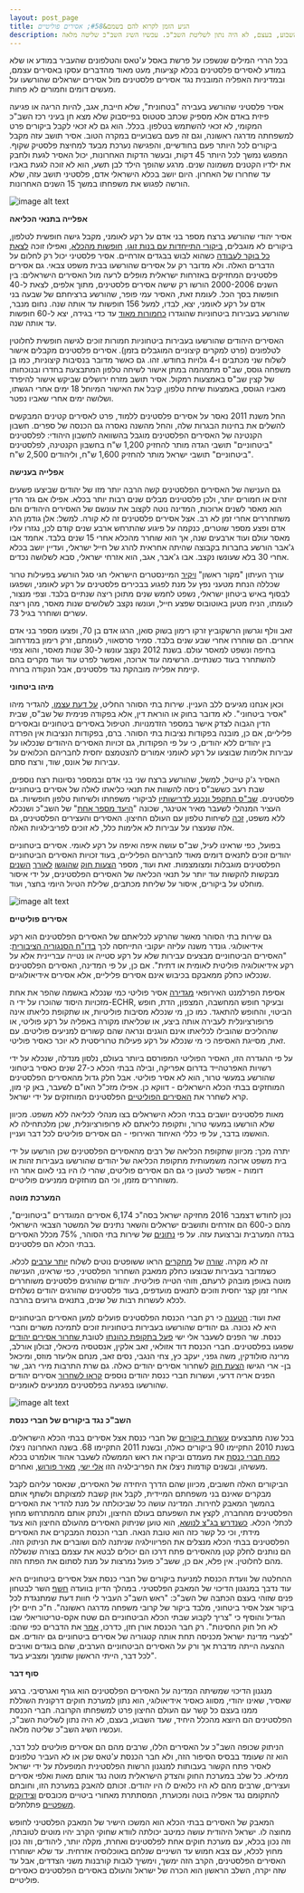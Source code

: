 ```yaml
---
layout: post_page
title: הגיע הזמן לקרוא להם בשמם&#58; אסירים פוליטיים
description: מנגנון הדיכוי שמשיתה המדינה על האסירים הפלסטינים הוא גורף ואגרסיבי. ברגע שאסיר, שאינו יהודי, מסווג כאסיר אידיאולוגי, הוא נתון למערכת חוקים דרקונית השוללת ממנו בעצם כל קשר עם העולם החיצון פרט למשפחתו הקרובה. חברי הכנסת הפלסטינים הם היוצא מהכלל היחיד, שעד השבוע, בעצם, לא היה נתון לשליטת השב"כ. עכשיו השיג השב"כ שליטה מלאה.
---
```


בכל הררי המילים שנשפכו על פרשת באסל ע'טאס והטלפונים שהעביר במודע או שלא במודע לאסירים פלסטינים בכלא קציעות, מעט מאוד מהדברים עסקו באסירים עצמם, ובמדיניות האפליה המובנית נגד אסירים פלסטינים מול אסירים ישראלים שהורשעו על מעשים דומים וחמורים לא פחות.

אסיר פלסטיני שהורשע בעבירה "בטחונית", שלא חייבת, אגב, להיות הריגה או פגיעה פיזית באדם אלא מספיק שכתב סטטוס בפייסבוק שלא מצא חן בעיני רכז השב"כ המקומי, לא זכאי להשתמש בטלפון. בכלל. הוא גם לא זכאי לקבל ביקורים פרט למשפחתה מדרגה ראשונה, וגם זה פעם בשבועיים במקרה הטוב. אסיר תושב עזה מקבל ביקורים לכל היותר פעם בחודשיים, והפגישה נערכת מבעד למחיצת פלסטיק שקוף. המפגש נמשך לכל היותר 45 דקות, ובעשר הדקות האחרונות, יכול האסיר לגעת ולחבק את ילדיו הקטנים משמונה שנים. מרגע שהופך הילד לבן תשע, הוא לא זוכה לגעת באביו עד שחרורו של האחרון. היום יושב בכלא הישראלי אדם, פלסטיני תושב עזה, שלא הורשה לפגוש את משפחתו במשך 15 השנים האחרונות.

![image alt text](/img/2016-12-30-0.jpg)

**אפלייה בתנאי הכליאה**

אסיר יהודי שהורשע ברצח מספר בני אדם על רקע לאומני, מקבל גישה חופשית לטלפון, ביקורים לא מוגבלים, [ביקורי התייחדות עם בנות זוגו](http://www.haaretz.co.il/misc/1.1150868), [חופשות מהכלא](http://www.ynet.co.il/articles/0,7340,L-3382469,00.html), ואפילו זוכה [לצאת כל בוקר לעבודה](http://news.walla.co.il/item/3000692) כשהוא לבוש בבגדים אזרחיים. אסיר פלסטיני יכול רק לחלום על הדברים האלה. ולא מדובר רק על אסירים שהורשעו בבית משפט צבאי. גם אסירים פלסטינים המחזיקים באזרחות ישראלית מופלים לרעה מול האסירים הישראלים: בין השנים 2000-2006 הורשו רק שישה אסירים פלסטינים, מתוך אלפים, לצאת ל-40 חופשות בסך הכל. לעומת זאת, האסיר עמי פופר, שהורשע ברציחתם של שבעה בני אדם על רקע לאומני, יצא, לבדו, למעל 156 חופשות עד אותה שנה. נחום מנבר, שהורשע בעבירות ביטחוניות שהוגדרו [כחמורות מאוד](http://www.haaretz.co.il/news/law/1.1228890) עד כדי בגידה, יצא ל-60 חופשות עד אותה שנה.

האסירים היהודים שהורשעו בעבירות ביטחוניות חמורות זוכים לגישה חופשית לחלוטין לטלפונים (פרט למקרים קיצוניים המוגבלים בזמן). אסירים פלסטינים מקבלים אישור לשלוח שני מכתבים ו-4 גלויות בחודש. זהו. גם כאשר מדובר בנסיבות קיצוניות, כמו בן משפחה גוסס, שב"ס מתמהמה במתן אישור לשיחה טלפון המתבצעת בחדרו ובנוכחותו של קצין שב"ס באמצעות רמקול. אסיר תושב מזרח ירושלים שביקש אישור להיפרד מאביו הגוסס, באמצעות שיחת טלפון, קיבל את האישור המיוחל 18 ימים אחרי הגשתו, ושלושה ימים אחרי שאביו נפטר. 

החל משנת 2011 נאסר על אסירים פלסטינים ללמוד, פרט לאסירים קטינים המבקשים להשלים את בחינות הבגרות שלה, והחל מהשנה נאסרה גם הכנסה של ספרים. חשבון הקנטינה של האסירים הפלסטינים מוגבל בהשוואה לחשבון היהודי: לפלסטינים "ביטחוניים" תושבי הגדה מותר להחזיק 1,200 ש"ח בחשבון הקנטינה, לפלסטינים "ביטחוניים" תושבי ישראל מותר להחזיק 1,600 ש"ח, וליהודים 2,500 ש"ח.

**אפלייה בענישה**

גם הענישה של האסירים הפלסטינים קשה הרבה יותר מזו של יהודים שביצעו פשעים זהים או חמורים יותר, ולכן פלסטינים מבלים שנים רבות יותר בכלא. אפילו אם גזר הדין הוא מאסר לשנים ארוכות, המדינה נוטה לקצוב את עונשם של האסירים היהודים והם משתחררים אחרי זמן לא רב. אצל אסירים פלסטינים זה לא קורה. למשל: אלן גודמן הרג אדם ופצע מספר שוטרים, כנקמה על פיגוע שהתרחש ארבע שנים קודם לכן, נגזרו עליו מאסר עולם ועוד ארבעים שנה, אך הוא שוחרר מהכלא אחרי 15 שנים בלבד. אחמד אבו ג'אבר הורשע בחברות בקבוצה שהיתה אחראית להרג של חייל ישראלי, ועדיין יושב בכלא אחרי 30 בלא שעונשו נקצב. אבו ג'אבר, אגב, הוא אזרחי ישראלי, סבא לשלושה נכדים.

עורך העיתון "מקור ראשון" [ויקיר](http://www.inn.co.il/News/News.aspx/67299) המיינסטרים הישראלי חגי סגל הורשע בפעילות טרור שכללה הנחת מטעני נפץ על מנת לפגוע בבכירים פלסטינים על רקע לאומני, ושפגעו לבסוף באיש ביטחון ישראלי, נשפט לחמש שנים מתוכן ריצה שנתיים בלבד. וצפי מנצור, לעומתו, הניח מטען באוטובוס שפצע חייל, ועונשו נקצב לשלושים שנות מאסר, מהן ריצה עשרים ושוחרר בגיל 73.

זאב וולף וגרשון הרשקוביץ זרקו רימון בשוק סואן, הרגו אדם בן 70, ופצעו מספר בני אדם אחרים. הם שוחררו אחרי שבע שנים בלבד. סמיר סרסאווי, לעומתם, זרק רימון במדרחוב בחיפה ונשפט למאסר עולם. בשנת 2012 נקצב עונשו ל-30 שנות מאסר, והוא צפוי להשתחרר בעוד כשנתיים. הרשימה עוד ארוכה, ואפשר לפרט עוד ועוד מקרים בהם קיימת אפלייה מובהקת נגד פלסטינים, אבל הנקודה ברורה.

**מיהו ביטחוני**

וכאן אנחנו מגיעים ללב העניין. שירות בתי הסוהר החליט, [על דעת עצמו](https://www.knesset.gov.il/mmm/data/pdf/m03603.pdf), להגדיר מיהו "אסיר ביטחוני". לא מדובר בחוק או הוראת דין, אלא בפקודה פנימית של שב"ס, שבית הדין הגבוה לצדק אישר במספר הזדמנויות. הטיפול באסירים ביטחוניים ובאסירים פליליים, אם כן, מובנה בפקודות נציבות בתי הסוהר. ברם, בפקודות הנציבות אין הפרדה בין יהודים ללא יהודים, כי על פי הפקודות, גם זכויות האסירים היהודים שנכלאו על עבירות אלימות שבוצעו על רקע לאומני אמורים להצטמצם יחסית לחבריהם הכלואים על עבירות של אונס, שוד, ורצח סתם.

האסיר ג'ק טייטל, למשל, שהורשע ברצח שני בני אדם ובמספר נסיונות רצח נוספים, שבת רעב כששב"ס ניסה להשוות את תנאי כליאתו לאלה של אסירים ביטחוניים פלסטינים. [שב"ס התקפל ונכנע לדרישותיו](http://www.kikar.co.il/174798.html) לביקורי משפחתו ולשיחות טלפון חופשיות. גם העציר המנהלי לשעבר מאיר אטינגר, שכונה "[היעד מספר אחת](http://www.haaretz.co.il/news/law/.premium-1.2699046)" של השב"כ ושנכלא ללא משפט, [זכה](http://www.ch10.co.il/news/213425/) לשיחות טלפון עם העולם החיצון. האסירים והעצירים הפלסטינים, גם אלה שנעצרו על עבירות לא אלימות כלל, לא זוכים לפריבילגיות האלה.

בפועל, כפי שראינו לעיל, שב"ס עושה איפה ואיפה על רקע לאומי. אסירים ביטחוניים יהודים זוכים לתנאים דומים מאוד לחבריהם הפליליים, בעוד זכויות האסירים הביטחוניים הפלסטינים מוגבלות ומצומצמות. זאת ועוד, מספר [הצעות חוק](http://www.mako.co.il/news-military/politics-q3_2016/Article-2046498b111c551004.htm) [שהוגשו](http://www.inn.co.il/News/News.aspx/302709) [לאורך](http://www.honenu.org.il/wp-content/uploads/2014/07/%D7%94%D7%A6%D7%A2%D7%AA-%D7%97%D7%95%D7%A7-%D7%A9%D7%97%D7%A8%D7%95%D7%A8-%D7%90%D7%A1%D7%99%D7%A8%D7%99%D7%9D-%D7%99%D7%94%D7%95%D7%93%D7%99%D7%9D.pdf) [השנים](http://www.israelshelanu.co.il/article/%D7%97%D7%9B-%D7%A2%D7%95%D7%93%D7%93-%D7%A4%D7%95%D7%A8%D7%A8-%D7%99%D7%95%D7%96%D7%9D-%D7%94%D7%A6%D7%A2%D7%AA-%D7%97%D7%95%D7%A7-%D7%97%D7%93%D7%A9%D7%94-%D7%A9%D7%9C%D7%99%D7%9C%D7%AA-%D7%A8/) מבקשות להקשות עוד יותר על תנאי הכליאה של האסירים הפלסטינים, על ידי איסור מוחלט על ביקורים, איסור על שליחת מכתבים, שלילת הטיול היומי בחצר, ועוד. 

![image alt text](/img/2016-12-30-1.png)

**אסירים פוליטיים**

גם שירות בתי הסוהר מאשר שהרקע לכליאתם של האסירים הפלסטינים הוא רקע אידיאולוגי. גונדר משנה עליזה יעקובי התייחסה לכך [בדו"ח הסנגוריה הציבורית](http://www.justice.gov.il/Units/SanegoriaZiborit/DohotRishmi/Documents/prisonreport20132014.pdf): "האסירים הביטחוניים מבצעים עבירות שלא על רקע סטייה או נטייה עבריינית אלא על רקע אידיאולוגיה פוליטית לאומית או דתית". אם כן, על פי המדינה, האסירים הפלסטינים שנכלאו כחלק ממאבקם בכיבוש אינם אסירים פליליים, אלא אסירים אידיאולוגיים.

אסיפת הפרלמנט האירופאי [מגדירה](http://assembly.coe.int/nw/xml/XRef/Xref-XML2HTML-en.asp?fileid=19150&lang=en) אסיר פוליטי כמי שנכלא באשמה שהפר את אחת מזכויות היסוד שהוכרו על ידי ה-ECHR, ובעיקר חופש המחשבה, המצפון, הדת, חופש הביטוי, והחופש להתאגד. כמו כן, מי שנכלא מסיבות פוליטיות, או שתקופת כליאתו אינה פרופורציונלית לעבירה אותה ביצע, או שכליאתו מקורה באפליה על רקע פוליטי, או שההליכים שהובילו לכליאתו אינם הוגנים ונראה שהם קשורים למניעים פוליטים. עם זאת, מסייגת האסיפה כי מי שנכלא על רקע פעילות טרוריסטית לא יוכר כאסיר פוליטי.

על פי ההגדרה הזו, האסיר הפוליטי המפורסם ביותר בעולם, נלסון מנדלה, שנכלא על ידי רשויות האפרטהייד בדרום אפריקה, ובילה בבתי הכלא כ-27 שנים כאסיר ביטחוני שהורשע במעשי טרור, הוא לא אסיר פוליטי. אבל חלק גדול מהאסירים הפלסטינים המוחזקים בבתי הכלא הישראלים - דווקא כן. אפילו מזכ"ל האו"ם לשעבר, באן קי מון, קרא לשחרר את [האסירים הפוליטיים](http://www.un.org/apps/news/story.asp?NewsID=37698&Cr=palestin&Cr1) הפלסטינים המוחזקים על ידי ישראל.

מאות פלסטינים יושבים בבתי הכלא הישראלים בצו מנהלי לכליאה ללא משפט. מכיוון שלא הורשעו במעשי טרור, ותקופת כליאתם לא פרופורציונלית, שכן מלכתחילה לא הואשמו בדבר, על פי כללי האיחוד האירופי - הם אסירים פוליטים לכל דבר ועניין.

יתרה מכך: מכיוון שתקופת הכליאה של רבים מהאסירים הפלסטינים שכן הורשעו על ידי בית משפט ארוכה משמעותית מתקופת הכליאה של יהודים שהורשעו בעבירות זהות או דומות - אפשר לטעון כי גם הם אסירים פוליטים, שהרי לו היו בני לאום אחר היו משוחררים מזמן, וכי הם מוחזקים ממניעים פוליטיים.

**המערכת מוטה**

נכון לחודש דצמבר 2016 מחזיקה ישראל בסה"כ 6,174 אסירים המוגדרים "ביטחוניים", מהם כ-600 הם אזרחים ותושבים ישראלים והשאר נתינים של המשטר הצבאי הישראלי בגדה המערבית וברצועת עזה. על פי [נתונים](https://mekomit.co.il/%D7%A0%D7%AA%D7%95%D7%A0%D7%99-%D7%90%D7%A1%D7%99%D7%A8%D7%99%D7%9D-%D7%99%D7%94%D7%95%D7%93%D7%99%D7%9D-%D7%A2%D7%A8%D7%91%D7%99%D7%9D/) של שירות בתי הסוהר, 75% מכלל האסירים בבתי הכלא הם פלסטינים.

זה לא מקרה. [שורה](http://www.hanilaw.co.il/userfiles/yamim.pdf) של [מחקרים](http://www.humanrights.org.il/articles/%D7%A9%D7%A0%D7%99%202.pdf) הראו ששופטים נוטים לשלוח [יותר ערבים](http://www.israelbar.org.il/article_inner.asp?pgId=15061&catId=287) לכלא. כשמדובר בעבירות שבוצעו כחלק ממאבק השחרור הפלסטיני, כפי שראינו, הענישה מוטה באופן מובהק לרעתם, וזוהי הטייה פוליטית. יהודים שהורגים פלסטינים משוחררים אחרי זמן קצר יחסית וזוכים לתנאים מועדפים, בעוד פלסטינים שהורגים יהודים נשלחים לכלא לעשרות רבות של שנים, בתנאים גרועים בהרבה.

זאת ועוד: [הטענה](http://www.israelhayom.co.il/article/437487) כי רק חברי הכנסת הפלסטינים פועלים למען האסירים הביטחוניים היא לא נכונה. גם יהודים שהורשעו בעבירות ביטחוניות זוכים לתמיכה משרים וחברי כנסת. שר הפנים לשעבר אלי ישי [פעל בתקופת כהונתו](http://www.inn.co.il/News/News.aspx/185648) לטובת[ שחרור אסירים יהודים](http://www.actuality.co.il/articles/art.asp?ID=263&SID=1&CID=1&MID=1) שפגעו בפלסטינים. חברי הכנסת דוד אזולאי,  זאב אלקין, אנסטסיה מיכאלי, זבולון אורלב, מרינה סולודקין, משה גפני, יעקב כץ, צחי הנגבי, נסים זאב, מנחם אליעזר מוזס, ומיכאל בן- ארי הגישו [הצעת חוק](http://www.honenu.org.il/wp-content/uploads/2014/07/%D7%94%D7%A6%D7%A2%D7%AA-%D7%97%D7%95%D7%A7-%D7%A9%D7%97%D7%A8%D7%95%D7%A8-%D7%90%D7%A1%D7%99%D7%A8%D7%99%D7%9D-%D7%99%D7%94%D7%95%D7%93%D7%99%D7%9D.pdf) לשחרור אסירים יהודים כאלה. גם שרת התרבות מירי רגב, שר הפנים אריה דרעי, ועשרות חברי כנסת יהודים נוספים [קראו לשחרור](http://www.ynet.co.il/articles/0,7340,L-4500937,00.html) אסירים יהודים שהורשעו בפגיעה בפלסטינים ממניעים לאומניים.

![image alt text](/img/2016-12-30-2.png)

**השב"כ נגד ביקורים של חברי כנסת**

בכל שנה מתבצעים [עשרות ביקורים](https://knesset.gov.il/mmm/data/pdf/m03078.pdf) של חברי כנסת אצל אסירים בבתי הכלא הישראלים. בשנת 2010 התקיימו 90 ביקורים כאלה, ובשנת 2011 התקיימו 68. בשנה האחרונה ניצלו [כמה חברי כנסת](http://www.haaretz.co.il/news/law/.premium-1.2966353) את מעמדם וביקרו את ראש הממשלה לשעבר אהוד אולמרט בכלא מעשיהו, ובשנים קודמות ניצלו את הפריבילגיה הזו [אלי ישי](http://news.nana10.co.il/Article/?ArticleID=14127), [מאיר פורוש](http://www.kikar.co.il/213530.html), ואחרים.

הביקורים האלה חשובים, מכיוון שהם הדרך היחידה של האסירים, שנאסר עליהם לקבל מבקרים שאינם בני משפחתם המיידית, לקבל אוזן קשבת למצוקתם ולשתף אותם בהמשך המאבק לחירות. המדינה עושה כל שביכולתה על מנת להדיר את האסירים הפלסטינים מהחברה, לקצץ את השפעתם בעולם החיצון, ולנתק אותם מהמתרחש מחוץ לכתלי הכלא. [כשנדרש בג"צ לנושא](http://www.hamoked.org.il/files/2010/113070.pdf), הוא טוען שניתוק האסירים מהעולם החיצון הוא צעד מידתי, וכי כל קשר כזה הוא טובת הנאה. חברי הכנסת המבקרים את האסירים הפלסטינים בבתי הכלא מנצלים את הפריווילגיה שניתנה להם ושוברים את הניתוק הזה. הם נותנים לחלק קטן מהאסירים פתח דרכו הם יכולים לבטא את עצמם בצורה שנשללה מהם לחלוטין. אין פלא, אם כן, ששב"כ פועל נמרצות על מנת לסתום את הפתח הזה.

ההחלטה של וועדת הכנסת למניעת ביקורים של חברי כנסת אצל אסירים ביטחוניים היא עוד נדבך במנגנון הדיכוי של המאבק הפלסטיני. במהלך הדיון בוועדה [חשף](http://main.knesset.gov.il/Activity/committees/knesset/News/Pages/press20.12.16.aspx) השר לבטחון פנים שזוהי בעצם הכתבה של השב"כ: "ראש השב"כ העביר לי חוות דעת שמתנגדת לכל ביקור אצל אסיר ביטחוני, מלבד ביקור של קרובי משפחה מדרגה ראשונה". ח"כ חיים ילין הגדיל והוסיף כי "צריך לקבוע שבתי הכלא הביטחוניים הם שטח אקס-טריטוריאלי שבו לא חל חוק החסינות". רק חבר הכנסת אורן חזן, כדרכו, [אמר](http://www.maariv.co.il/breaking-news/Article-567525) את הדברים כפי שהם: "לצערי מדינת ישראל מכניסה תחת אותה קטגוריה של אסירים ביטחוניים גם יהודים. אם ההצעה הייתה מדברת אך ורק על האסירים הביטחוניים הערבים, שהם בוגדים ואויבים לכל דבר, הייתי הראשון שתומך ומצביע בעד".

**סוף דבר**

מנגנון הדיכוי שמשיתה המדינה על האסירים הפלסטינים הוא גורף ואגרסיבי. ברגע שאסיר, שאינו יהודי, מסווג כאסיר אידיאולוגי, הוא נתון למערכת חוקים דרקונית השוללת ממנו בעצם כל קשר עם העולם החיצון פרט למשפחתו הקרובה. חברי הכנסת הפלסטינים הם היוצא מהכלל היחיד, שעד השבוע, בעצם, לא היה נתון לשליטת השב"כ, ועכשיו השיג השב"כ שליטה מלאה.

הניתוק שכופה השב"כ על האסירים הללו, שרבים מהם הם אסירים פוליטים לכל דבר, הוא זה שעומד בבסיס הסיפור הזה, ולא חבר הכנסת ע'טאס שכן או לא העביר טלפונים לאסיר פתח הקשור בעבותות למנגנון הרשות הפלסטינית המופעלת על ידי ישראל ממילא. כל שלב במערכת החוק והצדק הישראלית מוטה נגד אותם מאות ואלפי אסירים ועצירים, שרבים מהם לא היו כלואים לו היו יהודים. זכותם להאבק במערכת הזו, וחובתם להתקומם נגד אפליה בוטה ומכוערת, המסתתרת מאחורי ביטויים מכובסים [וצידוקים משפטיים](http://www.hamoked.org.il/files/2010/113070.pdf) פתלתלים.

המאבק של האסירים בבתי הכלא הוא המשכו הישיר של המאבק הפלסטיני לחופש מחוצה לו. ישראל היהודית עושה כמיטב יכולתה לוודא שחוקי הקרב יהיו מוטים לטובתה, וזה נכון בכלא, עם מערכת חוקים אחת לפלסטינים ואחרת, מקלה יותר, ליהודים, וזה נכון מחוץ לכלא, עם צבא חמוש עד השיניים שנלחם באוכלוסיה אזרחית. עד שלא ישוחררו האסירים הפלסטינים, הקרב הזה ימשך, וימשיך לגבות קורבנות משני הצדדים, אבל עד שזה יקרה, השלב הראשון הוא הכרה של ישראל והעולם באסירים הפלסטינים כאסירים פוליטיים.

